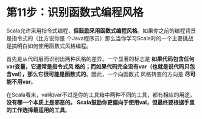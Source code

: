 第11步：识别函数式编程风格
================================================================================
Scala允许采用指令式编程，**但鼓励采用函数式编程风格**。如果你之前的编程背景是指令式的（比方说你是
个Java程序员）那么当你学习Scala时的一个主要挑战是搞明白如何使用函数式风格编程。

首先是从代码层而识别出两种风格的差异。一个显著的标志是 **如果代码包含任何var变量，它通常是指令式风
格的；而如果代码完全没有var（也就是说代码只包含val），那么它很可能是函数式的**。因此，一个向函数式
风格转变的方向是 **尽可能不用var**。

在Scala看来，val和var不过是你的工具箱中两种不同的工具，都有相应的用途，**没有哪一个本质上是邪恶的。
Scala鼓励你更偏向于使用val，但最终要根据手里的工作选择最适用的工具**。
